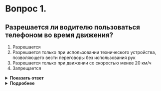 # Вопрос 1.

## Разрешается ли водителю пользоваться телефоном во время движения?

1. Разрешается
2. Разрешается только при использовании технического устройства, позволяющего вести переговоры без использования рук
3. Разрешается только при движении со скоростью менее 20 км/ч
4. Запрещается

<details>
<summary><b>Показать ответ</b></summary>
Правильный ответ: 2
</details>
<details>
<summary><b>Подробнее</b></summary>
Водителю запрещается пользоваться во время движения телефоном, не оборудованном техническим устройством, позволяющим вести переговоры без использования рук.
(Пункт 2.7 ПДД)
</details>